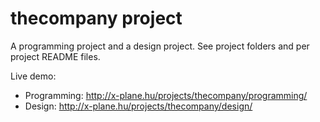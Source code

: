 # thecompany project

A programming project and a design project. See project folders and per project README files.

Live demo: 
-  Programming: http://x-plane.hu/projects/thecompany/programming/
-  Design: http://x-plane.hu/projects/thecompany/design/

